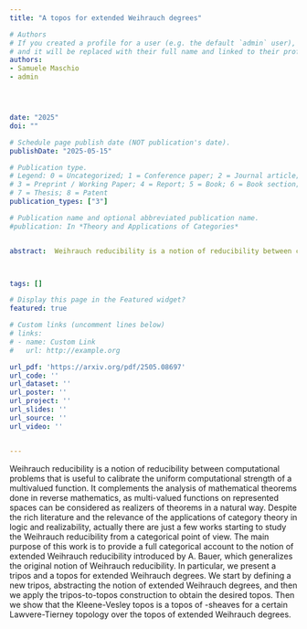 ```yaml
---
title: "A topos for extended Weihrauch degrees"

# Authors
# If you created a profile for a user (e.g. the default `admin` user), write the username (folder name) here 
# and it will be replaced with their full name and linked to their profile.
authors:
- Samuele Maschio
- admin




date: "2025"
doi: ""

# Schedule page publish date (NOT publication's date).
publishDate: "2025-05-15"

# Publication type.
# Legend: 0 = Uncategorized; 1 = Conference paper; 2 = Journal article;
# 3 = Preprint / Working Paper; 4 = Report; 5 = Book; 6 = Book section;
# 7 = Thesis; 8 = Patent
publication_types: ["3"]

# Publication name and optional abbreviated publication name.
#publication: In *Theory and Applications of Categories*


abstract:  Weihrauch reducibility is a notion of reducibility between computational problems that is useful to calibrate the uniform computational strength of a multivalued function. It complements the analysis of mathematical theorems done in reverse mathematics, as multi-valued functions on represented spaces can be considered as realizers of theorems in a natural way. Despite the rich literature and the relevance of the applications of category theory in logic and realizability, actually there are just a few works starting to study the Weihrauch reducibility from a categorical point of view. The main purpose of this work is to provide a full categorical account to the notion of extended Weihrauch reducibility introduced by A. Bauer, which generalizes the original notion of Weihrauch reducibility. In particular, we present a tripos and a topos for extended Weihrauch degrees. We start by defining a new tripos, abstracting the notion of extended Weihrauch degrees, and then we apply the tripos-to-topos construction to obtain the desired topos. Then we show that the Kleene-Vesley topos is a topos of  -sheaves for a certain Lawvere-Tierney topology over the topos of extended Weihrauch degrees. 



tags: []

# Display this page in the Featured widget?
featured: true

# Custom links (uncomment lines below)
# links:
# - name: Custom Link
#   url: http://example.org

url_pdf: 'https://arxiv.org/pdf/2505.08697'
url_code: ''
url_dataset: ''
url_poster: ''
url_project: ''
url_slides: ''
url_source: ''
url_video: ''


---
```

Weihrauch reducibility is a notion of reducibility between computational problems that is useful to calibrate the uniform computational strength of a multivalued function. It complements the analysis of mathematical theorems done in reverse mathematics, as multi-valued functions on represented spaces can be considered as realizers of theorems in a natural way. Despite the rich literature and the relevance of the applications of category theory in logic and realizability, actually there are just a few works starting to study the Weihrauch reducibility from a categorical point of view. The main purpose of this work is to provide a full categorical account to the notion of extended Weihrauch reducibility introduced by A. Bauer, which generalizes the original notion of Weihrauch reducibility. In particular, we present a tripos and a topos for extended Weihrauch degrees. We start by defining a new tripos, abstracting the notion of extended Weihrauch degrees, and then we apply the tripos-to-topos construction to obtain the desired topos. Then we show that the Kleene-Vesley topos is a topos of  -sheaves for a certain Lawvere-Tierney topology over the topos of extended Weihrauch degrees.

 